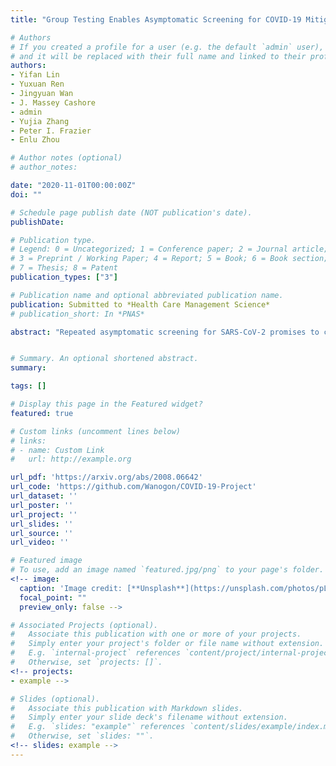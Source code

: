 ```yaml
---
title: "Group Testing Enables Asymptomatic Screening for COVID-19 Mitigation: Feasibility and Optimal Pool Size Selection with Dilution Effects"

# Authors
# If you created a profile for a user (e.g. the default `admin` user), write the username (folder name) here
# and it will be replaced with their full name and linked to their profile.
authors:
- Yifan Lin
- Yuxuan Ren
- Jingyuan Wan
- J. Massey Cashore
- admin
- Yujia Zhang
- Peter I. Frazier
- Enlu Zhou

# Author notes (optional)
# author_notes:

date: "2020-11-01T00:00:00Z"
doi: ""

# Schedule page publish date (NOT publication's date).
publishDate:

# Publication type.
# Legend: 0 = Uncategorized; 1 = Conference paper; 2 = Journal article;
# 3 = Preprint / Working Paper; 4 = Report; 5 = Book; 6 = Book section;
# 7 = Thesis; 8 = Patent
publication_types: ["3"]

# Publication name and optional abbreviated publication name.
publication: Submitted to *Health Care Management Science*
# publication_short: In *PNAS*

abstract: "Repeated asymptomatic screening for SARS-CoV-2 promises to control spread of the virus but would require too many resources to implement at scale. Group testing is promising for screening more people with fewer test resources: multiple samples tested together in one pool can be excluded with one negative test result. Existing approaches to group testing design for SARS-CoV-2 asymptomatic screening, however, do not consider dilution effects: that false negatives become more common with larger pools. As a consequence, they may recommend pool sizes that are too large or misestimate the benefits of screening. Modeling dilution effects, we derive closed-form expressions for the expected number of tests and false negative/positives per person screened under two popular group testing methods: the linear and square array methods. We find that test error correlation induced by a common viral load across an individual's samples results in many fewer false negatives than would be expected from less realistic but more widely assumed independent errors. This insight also suggests that false positives can be controlled through repeated tests without significantly increasing false negatives. Using these closed-form expressions to trace a Pareto frontier over error rates and tests, we design testing protocols for repeated asymptomatic screening of a large population. We minimize disease prevalence by optimizing a time-varying pool sizes and screening frequency constrained by daily test capacity and a false positive limit. This provides a testing protocol practitioners can use for mitigating COVID-19. In a case study, we demonstrate the effectiveness of this methodology in controlling spread."


# Summary. An optional shortened abstract.
summary:

tags: []

# Display this page in the Featured widget?
featured: true

# Custom links (uncomment lines below)
# links:
# - name: Custom Link
#   url: http://example.org

url_pdf: 'https://arxiv.org/abs/2008.06642'
url_code: 'https://github.com/Wanogon/COVID-19-Project'
url_dataset: ''
url_poster: ''
url_project: ''
url_slides: ''
url_source: ''
url_video: ''

# Featured image
# To use, add an image named `featured.jpg/png` to your page's folder.
<!-- image:
  caption: 'Image credit: [**Unsplash**](https://unsplash.com/photos/pLCdAaMFLTE)'
  focal_point: ""
  preview_only: false -->

# Associated Projects (optional).
#   Associate this publication with one or more of your projects.
#   Simply enter your project's folder or file name without extension.
#   E.g. `internal-project` references `content/project/internal-project/index.md`.
#   Otherwise, set `projects: []`.
<!-- projects:
- example -->

# Slides (optional).
#   Associate this publication with Markdown slides.
#   Simply enter your slide deck's filename without extension.
#   E.g. `slides: "example"` references `content/slides/example/index.md`.
#   Otherwise, set `slides: ""`.
<!-- slides: example -->
---
```


<!-- {{% callout note %}}
Click the *Cite* button above to demo the feature to enable visitors to import publication metadata into their reference management software.
{{% /callout %}} -->

<!-- {{% callout note %}}
Create your slides in Markdown - click the *Slides* button to check out the example.
{{% /callout %}} -->

<!-- Supplementary notes can be added here, including [code, math, and images](https://wowchemy.com/docs/writing-markdown-latex/). -->
